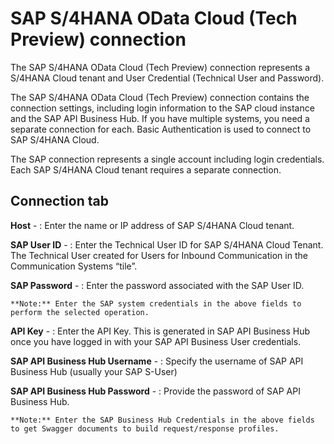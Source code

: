 # SAP S/4HANA OData Cloud \(Tech Preview\) connection

<head>
  <meta name="guidename" content="Integration"/>
  <meta name="context" content="GUID-9eb54f39-e0cc-4548-9223-d0099529edac"/>
</head>


The SAP S/4HANA OData Cloud \(Tech Preview\) connection represents a S/4HANA Cloud tenant and User Credential \(Technical User and Password\).

The SAP S/4HANA OData Cloud \(Tech Preview\) connection contains the connection settings, including login information to the SAP cloud instance and the SAP API Business Hub. If you have multiple systems, you need a separate connection for each. Basic Authentication is used to connect to SAP S/4HANA Cloud.

The SAP connection represents a single account including login credentials. Each SAP S/4HANA Cloud tenant requires a separate connection.

## Connection tab



**Host** - 
:   Enter the name or IP address of SAP S/4HANA Cloud tenant.

**SAP User ID** - 
:   Enter the Technical User ID for SAP S/4HANA Cloud Tenant. The Technical User created for Users for Inbound Communication in the Communication Systems “tile”.

**SAP Password** - 
:   Enter the password associated with the SAP User ID.

    **Note:** Enter the SAP system credentials in the above fields to perform the selected operation.

**API Key** - 
:   Enter the API Key. This is generated in SAP API Business Hub once you have logged in with your SAP API Business User credentials.

**SAP API Business Hub Username** - 
:   Specify the username of SAP API Business Hub \(usually your SAP S-User\)

**SAP API Business Hub Password** - 
:   Provide the password of SAP API Business Hub.

    **Note:** Enter the SAP Business Hub Credentials in the above fields to get Swagger documents to build request/response profiles.